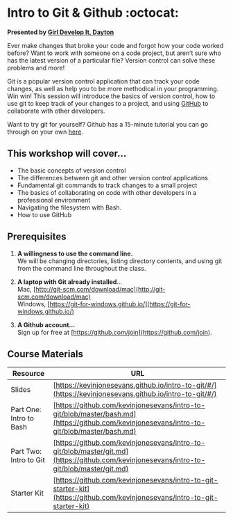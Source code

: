 # Intro to Git &amp; Github :octocat:  

**Presented by [Girl Develop It, Dayton](http://gdidayton.com)**

Ever make changes that broke your code and forgot how your code worked before? Want to work with someone on a code project, but aren’t sure who has the latest version of a particular file? Version control can solve these problems and more!

Git is a popular version control application that can track your code changes, as well as help you to be more methodical in your programming. Win win! This session will introduce the basics of version control, how to use git to keep track of your changes to a project, and using [GitHub](http://github.com) to collaborate with other developers.

Want to try git for yourself? Github has a 15-minute tutorial you can go through on your own [here](https://try.github.io).

## This workshop will cover…

* The basic concepts of version control
* The differences between git and other version control applications
* Fundamental git commands to track changes to a small project
* The basics of collaborating on code with other developers in a professional environment
* Navigating the filesystem with Bash.
* How to use GitHub


## Prerequisites

1. **A willingness to use the command line.**  
We will be changing directories, listing directory contents, and using git from the command line throughout the class.

2. **A laptop with Git already installed**…  
Mac, [http://git-scm.com/download/mac](http://git-scm.com/download/mac)  
Windows, [https://git-for-windows.github.io/](https://git-for-windows.github.io/)

3. **A Github account…**  
Sign up for free at [https://github.com/join](https://github.com/join).

## Course Materials

Resource|URL
---|---
Slides|[https://kevinjonesevans.github.io/intro-to-git/#/](https://kevinjonesevans.github.io/intro-to-git/#/)
Part One: Intro to Bash|[https://github.com/kevinjonesevans/intro-to-git/blob/master/bash.md](https://github.com/kevinjonesevans/intro-to-git/blob/master/bash.md)
Part Two: Intro to Git|[https://github.com/kevinjonesevans/intro-to-git/blob/master/git.md](https://github.com/kevinjonesevans/intro-to-git/blob/master/git.md)
Starter Kit|[https://github.com/kevinjonesevans/intro-to-git-starter-kit](https://github.com/kevinjonesevans/intro-to-git-starter-kit)
